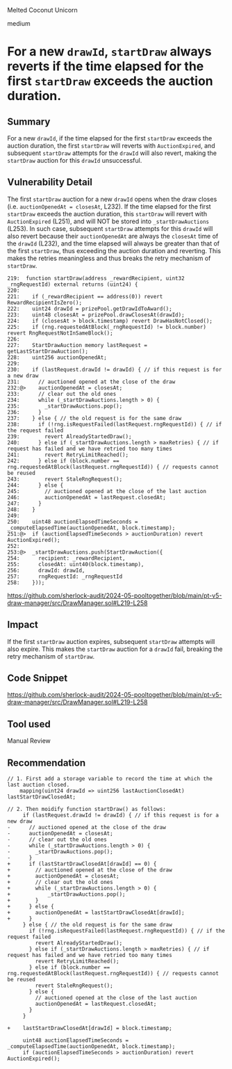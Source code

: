 Melted Coconut Unicorn

medium

# For a new `drawId`, `startDraw` always reverts if the time elapsed for the first `startDraw` exceeds the auction duration.

## Summary
For a new `drawId`, if the time elapsed for the first `startDraw` exceeds the auction duration, the first `startDraw` will reverts with `AuctionExpired`, and subsequent `startDraw` attempts for the `drawId` will also revert, making the `startDraw` auction for this `drawId` unsuccessful.

## Vulnerability Detail
The first `startDraw` auction for a new `drawId` opens when the draw closes (i.e. `auctionOpenedAt = closesAt`, L232). If the time elapsed for the first `startDraw` exceeds the auction duration, this `startDraw` will revert with `AuctionExpired` (L251), and will NOT be stored into `_startDrawAuctions` (L253). In such case, subsequent `startDraw` attempts for this `drawId` will also revert because their `auctionOpenedAt` are always the `closesAt` time of the `drawId` (L232), and the time elapsed will always be greater than that of the first `startDraw`, thus exceeding the auction duration and reverting. This makes the retries meaningless and thus breaks the retry mechanism of `startDraw`.
```solidity
219:  function startDraw(address _rewardRecipient, uint32 _rngRequestId) external returns (uint24) {
220:
221:    if (_rewardRecipient == address(0)) revert RewardRecipientIsZero();
222:    uint24 drawId = prizePool.getDrawIdToAward(); 
223:    uint48 closesAt = prizePool.drawClosesAt(drawId);
224:    if (closesAt > block.timestamp) revert DrawHasNotClosed();
225:    if (rng.requestedAtBlock(_rngRequestId) != block.number) revert RngRequestNotInSameBlock();
226:    
227:    StartDrawAuction memory lastRequest = getLastStartDrawAuction();
228:    uint256 auctionOpenedAt;
229:    
230:    if (lastRequest.drawId != drawId) { // if this request is for a new draw
231:      // auctioned opened at the close of the draw
232:@>    auctionOpenedAt = closesAt;
233:      // clear out the old ones
234:      while (_startDrawAuctions.length > 0) {
235:        _startDrawAuctions.pop();
236:      }
237:    } else { // the old request is for the same draw
238:      if (!rng.isRequestFailed(lastRequest.rngRequestId)) { // if the request failed
239:        revert AlreadyStartedDraw();
240:      } else if (_startDrawAuctions.length > maxRetries) { // if request has failed and we have retried too many times
241:        revert RetryLimitReached();
242:      } else if (block.number == rng.requestedAtBlock(lastRequest.rngRequestId)) { // requests cannot be reused
243:        revert StaleRngRequest();
244:      } else {
245:        // auctioned opened at the close of the last auction
246:        auctionOpenedAt = lastRequest.closedAt;
247:      }
248:    }
249:
250:    uint48 auctionElapsedTimeSeconds = _computeElapsedTime(auctionOpenedAt, block.timestamp);
251:@>  if (auctionElapsedTimeSeconds > auctionDuration) revert AuctionExpired();
252:
253:@>  _startDrawAuctions.push(StartDrawAuction({
254:      recipient: _rewardRecipient,
255:      closedAt: uint40(block.timestamp),
256:      drawId: drawId,
257:      rngRequestId: _rngRequestId
258:    }));
```
https://github.com/sherlock-audit/2024-05-pooltogether/blob/main/pt-v5-draw-manager/src/DrawManager.sol#L219-L258

## Impact
If the first `startDraw` auction expires, subsequent `startDraw` attempts will also expire. This makes the `startDraw` auction for a `drawId` fail, breaking the retry mechanism of `startDraw`.

## Code Snippet
https://github.com/sherlock-audit/2024-05-pooltogether/blob/main/pt-v5-draw-manager/src/DrawManager.sol#L219-L258

## Tool used

Manual Review

## Recommendation
```solidity
// 1. First add a storage variable to record the time at which the last auction closed.
    mapping(uint24 drawId => uint256 lastAuctionClosedAt) lastStartDrawClosedAt;

// 2. Then moidify function startDraw() as follows:
     if (lastRequest.drawId != drawId) { // if this request is for a new draw
-      // auctioned opened at the close of the draw
-      auctionOpenedAt = closesAt;
-      // clear out the old ones
-      while (_startDrawAuctions.length > 0) {
-        _startDrawAuctions.pop();
-      }
+      if (lastStartDrawClosedAt[drawId] == 0) {
+        // auctioned opened at the close of the draw
+        auctionOpenedAt = closesAt;
+        // clear out the old ones
+        while (_startDrawAuctions.length > 0) {
+            _startDrawAuctions.pop();
+        }
+      } else {
+        auctionOpenedAt = lastStartDrawClosedAt[drawId];
+      }
     } else { // the old request is for the same draw
       if (!rng.isRequestFailed(lastRequest.rngRequestId)) { // if the request failed
         revert AlreadyStartedDraw();
       } else if (_startDrawAuctions.length > maxRetries) { // if request has failed and we have retried too many times
         revert RetryLimitReached();
       } else if (block.number == rng.requestedAtBlock(lastRequest.rngRequestId)) { // requests cannot be reused
         revert StaleRngRequest();
       } else {
         // auctioned opened at the close of the last auction
         auctionOpenedAt = lastRequest.closedAt;
       }
     }

+    lastStartDrawClosedAt[drawId] = block.timestamp;

     uint48 auctionElapsedTimeSeconds = _computeElapsedTime(auctionOpenedAt, block.timestamp);
     if (auctionElapsedTimeSeconds > auctionDuration) revert AuctionExpired();
```
